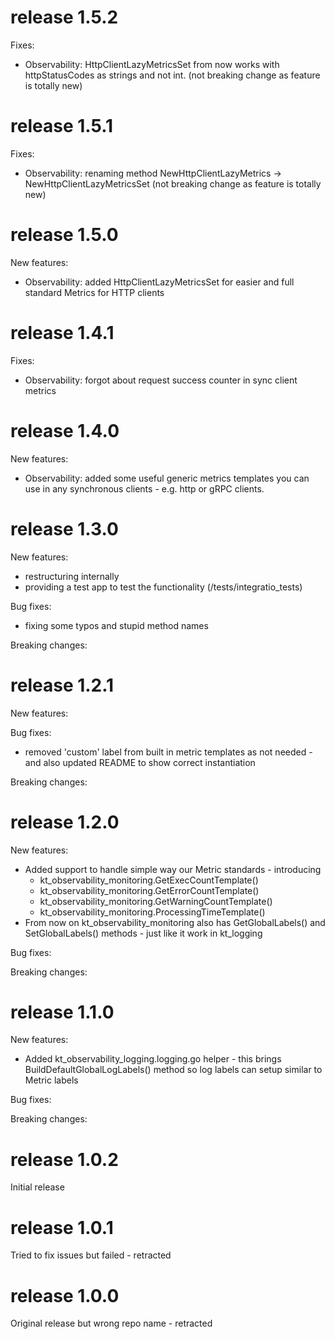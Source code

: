 
# release 1.5.2

Fixes:
 * Observability: HttpClientLazyMetricsSet from now works with httpStatusCodes as strings and not int. (not breaking change as feature is totally new)


# release 1.5.1

Fixes:
 * Observability: renaming method NewHttpClientLazyMetrics -> NewHttpClientLazyMetricsSet (not breaking change as feature is totally new)

# release 1.5.0

New features:
 * Observability: added HttpClientLazyMetricsSet for easier and full standard Metrics for HTTP clients

# release 1.4.1

Fixes:
 * Observability: forgot about request success counter in sync client metrics


# release 1.4.0

New features:
 * Observability: added some useful generic metrics templates you can use in any synchronous clients - e.g. http or gRPC clients.

# release 1.3.0

New features:
 * restructuring internally
 * providing a test app to test the functionality (/tests/integratio_tests)

Bug fixes:
 * fixing some typos and stupid method names

Breaking changes:


# release 1.2.1

New features:

Bug fixes:
 * removed 'custom' label from built in metric templates as not needed - and also updated README to show correct instantiation

Breaking changes:


# release 1.2.0

New features:
 * Added support to handle simple way our Metric standards - introducing
    * kt_observability_monitoring.GetExecCountTemplate()
    * kt_observability_monitoring.GetErrorCountTemplate()
    * kt_observability_monitoring.GetWarningCountTemplate()
    * kt_observability_monitoring.ProcessingTimeTemplate()
 * From now on kt_observability_monitoring also has GetGlobalLabels() and SetGlobalLabels() methods - just like it work in kt_logging

Bug fixes:

Breaking changes:


# release 1.1.0

New features:
 * Added kt_observability_logging.logging.go helper - this brings BuildDefaultGlobalLogLabels() method so log labels can setup similar to Metric labels

Bug fixes:

Breaking changes:


# release 1.0.2

Initial release

# release 1.0.1

Tried to fix issues but failed - retracted

# release 1.0.0

Original release but wrong repo name - retracted
